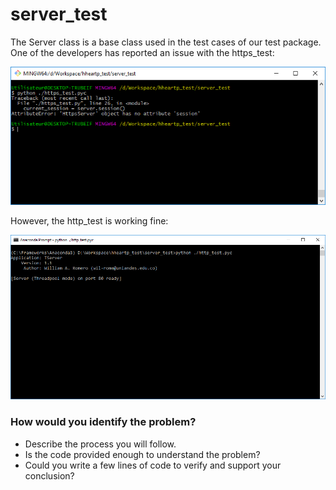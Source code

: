 # server_test

The Server class is a base class used in the test cases of our test package. One of the developers has reported an issue with the https_test:

![HTTPS_ERROR](2018-server_test-https-ERROR.png)

However, the http_test is working fine:

![HTTP_EXEC](2018-server_test-http-EXEC.png)

### How would you identify the problem?

- Describe the process you will follow. 
- Is the code provided enough to understand the problem?
- Could you write a few lines of code to verify and support your conclusion?
